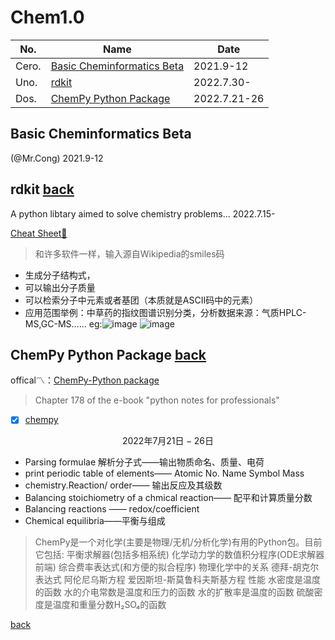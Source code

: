 # Chem1.0


| No. |Name   |Date|
|---|---|---|
| Cero. |[Basic Cheminformatics Beta](#basic-cheminformatics-beta)| 2021.9-12|
| Uno. |[rdkit](#rdkit)|2022.7.30-|
| Dos. |[ChemPy Python Package](#chemPy-python-package)| 2022.7.21-26|



## Basic Cheminformatics Beta

(@Mr.Cong) 2021.9-12
## rdkit   [back](#chem1.0)

A python libtary aimed to solve chemistry problems... 2022.7.15-


[Cheat Sheet🦑](https://xinhaoli74.github.io/posts/2020/04/RDKit-Cheatsheet/)
> 和许多软件一样，输入源自Wikipedia的smiles码
* 生成分子结构式，
* 可以输出分子质量
* 可以检索分子中元素或者基团（本质就是ASCII码中的元素）
* 应用范围举例：中草药的指纹图谱识别分类，分析数据来源：气质HPLC-MS,GC-MS……
eg:![image](https://user-images.githubusercontent.com/87826552/180202623-5c768da6-a0db-412a-8403-3edf856c26e4.png)
![image](https://user-images.githubusercontent.com/87826552/180202709-1e04b514-a0ff-499a-abad-6e135c59d009.png)
## ChemPy Python Package  [back](#chem1.0)
offical〽️：[ChemPy-Python package](https://pythonhosted.org/chempy/#about-chempy)

> Chapter 178 of the e-book "python notes for professionals"    
- [x] [chempy](https://bjodah.github.io/chempy/latest/chempy.html#module-chempy.chemistry)   

$${\mathscr{2022年7月21日-26日}}$$
* Parsing formulae 解析分子式——输出物质命名、质量、电荷
* print periodic table of elements—— Atomic No.	Name		Symbol		Mass
* chemistry.Reaction/ order—— 输出反应及其级数
* Balancing stoichiometry of a chmical reaction—— 配平和计算质量分数
* Balancing reactions —— redox/coefficient
* Chemical equilibria——平衡与组成
> ChemPy是一个对化学(主要是物理/无机/分析化学)有用的Python包。目前它包括:
平衡求解器(包括多相系统)
化学动力学的数值积分程序(ODE求解器前端)
综合费率表达式(和方便的拟合程序)
物理化学中的关系
德拜-胡克尔表达式
阿伦尼乌斯方程
爱因斯坦-斯莫鲁科夫斯基方程
性能
水密度是温度的函数
水的介电常数是温度和压力的函数
水的扩散率是温度的函数
硫酸密度是温度和重量分数H₂SO₄的函数



[back](#chem1.0)
